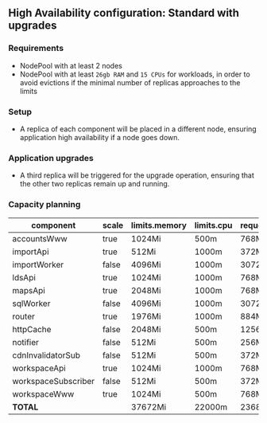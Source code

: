 ## High Availability configuration: Standard with upgrades

### Requirements

- NodePool with at least 2 nodes
- NodePool with at least `26gb RAM` and `15 CPUs` for workloads, in order to avoid evictions if the minimal number of replicas approaches to the limits

### Setup

- A replica of each component will be placed in a different node, ensuring application high availability if a node goes down.

### Application upgrades

- A third replica will be triggered for the upgrade operation, ensuring that the other two replicas remain up and running.

### Capacity planning

component            |  scale  |  limits.memory  |  limits.cpu  |  requests.memory  |  requests.cpu  |  HA.minReplicas  |  HA.maxreplicas  |  HA.targetCPU
---------------------|---------|-----------------|--------------|-------------------|----------------|------------------|------------------|--------------
accountsWww          |  true   |  1024Mi         |  500m        |  768Mi            |  200m          |  2               |  3               |  75
importApi            |  true   |  512Mi          |  1000m       |  372Mi            |  350m          |  2               |  3               |  75
importWorker         |  false  |  4096Mi         |  1000m       |  3072Mi           |  350m          |                  |                  |
ldsApi               |  true   |  1024Mi         |  1000m       |  768Mi            |  350m          |  2               |  3               |  75
mapsApi              |  true   |  2048Mi         |  1000m       |  768Mi            |  350m          |  2               |  3               |  75
sqlWorker            |  false  |  4096Mi         |  1000m       |  3072Mi           |  350m          |                  |                  |
router               |  true   |  1976Mi          |  1000m        |  884Mi            |  450m          |  2               |  3               |  75
httpCache            |  false  |  2048Mi         |  500m        |  1256Mi           |  200m          |                  |                  |
notifier             |  false  |  512Mi          |  500m        |  256Mi            |  200m          |                  |                  |
cdnInvalidatorSub    |  false  |  512Mi          |  500m        |  372Mi            |  200m          |                  |                  |
workspaceApi         |  true   |  1024Mi         |  1000m       |  768Mi            |  350m          |  2               |  3               |  75
workspaceSubscriber  |  false  |  512Mi          |  500m        |  372Mi            |  200m          |                  |                  |
workspaceWww         |  true   |  1024Mi         |  500m        |  768Mi            |  200m          |  2               |  3               |  75
**TOTAL**            |         |  37672Mi        |  22000m      |  23688Mi          |  8250m         |                  |                  |

